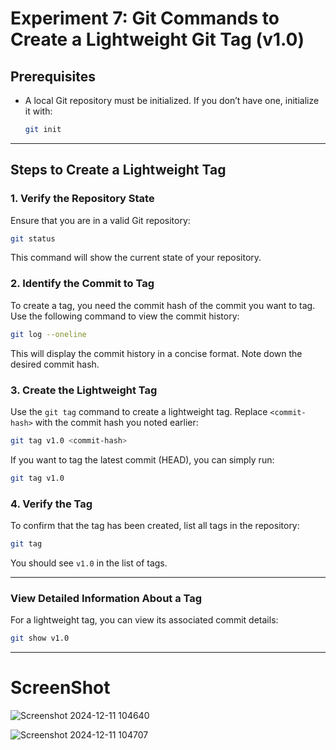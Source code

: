 # Experiment 7: Git Commands to Create a Lightweight Git Tag (v1.0)

## Prerequisites

- A local Git repository must be initialized. If you don’t have one, initialize it with:
  ```bash
  git init
  ```
---

## Steps to Create a Lightweight Tag

### 1. Verify the Repository State
Ensure that you are in a valid Git repository:
```bash
git status
```
This command will show the current state of your repository.

### 2. Identify the Commit to Tag
To create a tag, you need the commit hash of the commit you want to tag. Use the following command to view the commit history:
```bash
git log --oneline
```
This will display the commit history in a concise format. Note down the desired commit hash.

### 3. Create the Lightweight Tag
Use the `git tag` command to create a lightweight tag. Replace `<commit-hash>` with the commit hash you noted earlier:
```bash
git tag v1.0 <commit-hash>
```
If you want to tag the latest commit (HEAD), you can simply run:
```bash
git tag v1.0
```

### 4. Verify the Tag
To confirm that the tag has been created, list all tags in the repository:
```bash
git tag
```
You should see `v1.0` in the list of tags.

---

### View Detailed Information About a Tag
For a lightweight tag, you can view its associated commit details:
```bash
git show v1.0
```

---
# ScreenShot

![Screenshot 2024-12-11 104640](https://github.com/user-attachments/assets/2d7025c4-9606-44ed-833f-1d620f05ed13)


![Screenshot 2024-12-11 104707](https://github.com/user-attachments/assets/409e395b-33d5-4f9d-9c7e-f30d7d15be26)
